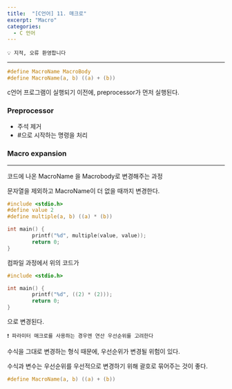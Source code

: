 ```yaml
---
title:  "[C언어] 11. 매크로"
excerpt: "Macro"
categories:
  - C 언어
---
```

```
💡 지적, 오류 환영합니다
```

---

```c
#define MacroName MacroBody
#define MacroName(a, b) ((a) + (b))
```

c언어 프로그램이 실행되기 이전에, preprocessor가 먼저 실행된다.

### Preprocessor
- 주석 제거
- #으로 시작하는 명령을 처리

### Macro expansion

---

코드에 나온 MacroName 을 Macrobody로 변경해주는 과정

문자열을 제외하고 MacroName이 더 없을 때까지 변경한다.

```c
#include <stdio.h>
#define value 2
#define multiple(a, b) ((a) * (b))

int main() {
		printf("%d", multiple(value, value));
		return 0;
}
```

컴파일 과정에서 위의 코드가 

```c
#include <stdio.h>

int main() {
		printf("%d", ((2) * (2)));
		return 0;
}
```

으로 변경된다.

```
❗ 파라미터 매크로를 사용하는 경우엔 연산 우선순위를 고려한다
```

수식을 그대로 변경하는 형식 때문에, 우선순위가 변경될 위험이 있다.

수식과 변수는 우선순위를 우선적으로 변경하기 위해 괄호로 묶어주는 것이 좋다.

```c
#define MacroName(a, b) ((a) + (b))
```